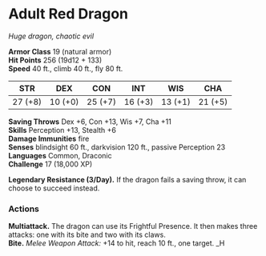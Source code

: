 # Adult Red Dragon 
_Huge dragon, chaotic evil_

**Armor Class** 19 (natural armor)    
**Hit Points** 256 (19d12 + 133)    
**Speed** 40 ft., climb 40 ft., fly 80 ft. 

| STR     | DEX     | CON     | INT     | WIS     | CHA     |
|---------|---------|---------|---------|---------|---------|
| 27 (+8) | 10 (+0) | 25 (+7) | 16 (+3) | 13 (+1) | 21 (+5) |

**Saving Throws** Dex +6, Con +13, Wis +7, Cha +11    
**Skills** Perception +13, Stealth +6    
**Damage Immunities** fire    
**Senses** blindsight 60 ft., darkvision 120 ft., passive Perception 23    
**Languages** Common, Draconic    
**Challenge** 17 (18,000 XP) 

**Legendary Resistance (3/Day).** If the dragon fails a saving throw, it can choose to succeed instead. 

### Actions 
**Multiattack.** The dragon can use its Frightful Presence. It then makes three attacks: one with its bite and two with its claws.    
**Bite.** _Melee Weapon Attack:_ +14 to hit, reach 10 ft., one target. _H
